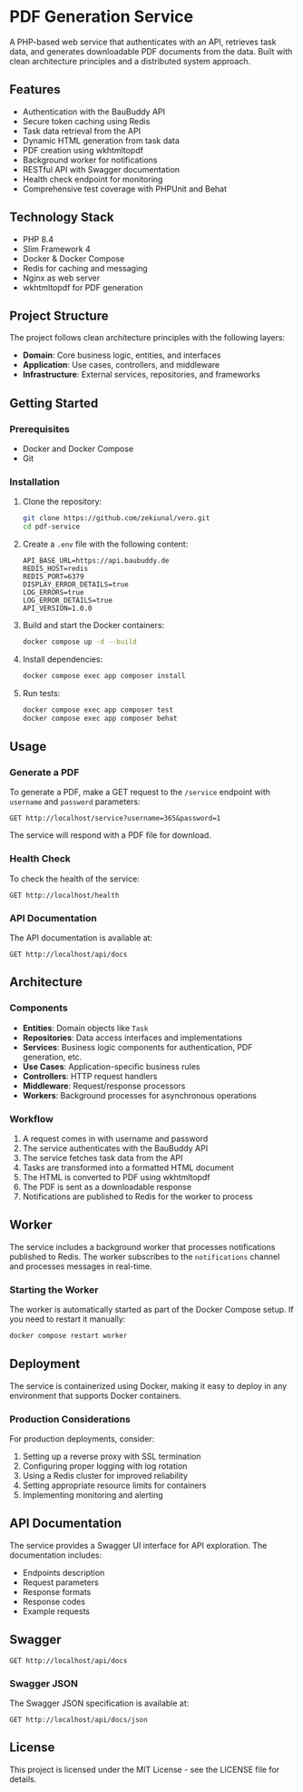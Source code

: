 # PDF Generation Service

A PHP-based web service that authenticates with an API, retrieves task data, and generates downloadable PDF documents from the data. Built with clean architecture principles and a distributed system approach.

## Features

- Authentication with the BauBuddy API
- Secure token caching using Redis
- Task data retrieval from the API
- Dynamic HTML generation from task data
- PDF creation using wkhtmltopdf
- Background worker for notifications
- RESTful API with Swagger documentation
- Health check endpoint for monitoring
- Comprehensive test coverage with PHPUnit and Behat

## Technology Stack

- PHP 8.4
- Slim Framework 4
- Docker & Docker Compose
- Redis for caching and messaging
- Nginx as web server
- wkhtmltopdf for PDF generation

## Project Structure

The project follows clean architecture principles with the following layers:

- **Domain**: Core business logic, entities, and interfaces
- **Application**: Use cases, controllers, and middleware
- **Infrastructure**: External services, repositories, and frameworks

## Getting Started

### Prerequisites

- Docker and Docker Compose
- Git

### Installation

1. Clone the repository:
   ```bash
   git clone https://github.com/zekiunal/vero.git
   cd pdf-service
   ```

2. Create a `.env` file with the following content:
   ```
   API_BASE_URL=https://api.baubuddy.de
   REDIS_HOST=redis
   REDIS_PORT=6379
   DISPLAY_ERROR_DETAILS=true
   LOG_ERRORS=true
   LOG_ERROR_DETAILS=true
   API_VERSION=1.0.0
   ```

3. Build and start the Docker containers:
   ```bash
   docker compose up -d --build
   ```

4. Install dependencies:
   ```bash
   docker compose exec app composer install
   ```

5. Run tests:
   ```bash
   docker compose exec app composer test
   docker compose exec app composer behat
   ```

## Usage

### Generate a PDF

To generate a PDF, make a GET request to the `/service` endpoint with `username` and `password` parameters:

```
GET http://localhost/service?username=365&password=1
```

The service will respond with a PDF file for download.

### Health Check

To check the health of the service:

```
GET http://localhost/health
```

### API Documentation

The API documentation is available at:

```
GET http://localhost/api/docs
```

## Architecture

### Components

- **Entities**: Domain objects like `Task`
- **Repositories**: Data access interfaces and implementations
- **Services**: Business logic components for authentication, PDF generation, etc.
- **Use Cases**: Application-specific business rules
- **Controllers**: HTTP request handlers
- **Middleware**: Request/response processors
- **Workers**: Background processes for asynchronous operations

### Workflow

1. A request comes in with username and password
2. The service authenticates with the BauBuddy API
3. The service fetches task data from the API
4. Tasks are transformed into a formatted HTML document
5. The HTML is converted to PDF using wkhtmltopdf
6. The PDF is sent as a downloadable response
7. Notifications are published to Redis for the worker to process


## Worker

The service includes a background worker that processes notifications published to Redis. The worker subscribes to the `notifications` channel and processes messages in real-time.

### Starting the Worker

The worker is automatically started as part of the Docker Compose setup. If you need to restart it manually:

```bash
docker compose restart worker
```

## Deployment

The service is containerized using Docker, making it easy to deploy in any environment that supports Docker containers.

### Production Considerations

For production deployments, consider:

1. Setting up a reverse proxy with SSL termination
2. Configuring proper logging with log rotation
3. Using a Redis cluster for improved reliability
4. Setting appropriate resource limits for containers
5. Implementing monitoring and alerting

## API Documentation

The service provides a Swagger UI interface for API exploration. The documentation includes:

- Endpoints description
- Request parameters
- Response formats
- Response codes
- Example requests

## Swagger

```
GET http://localhost/api/docs
```

### Swagger JSON

The Swagger JSON specification is available at:

```
GET http://localhost/api/docs/json
```

## License

This project is licensed under the MIT License - see the LICENSE file for details.
